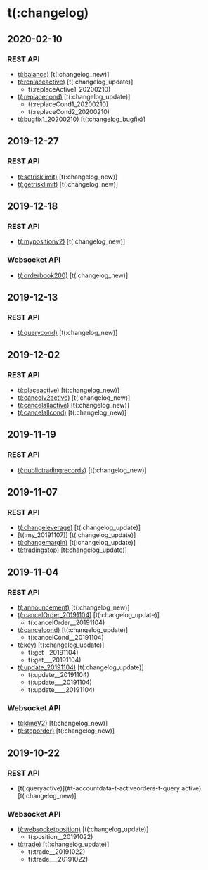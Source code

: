 # t(:changelog)

## 2020-02-10

### REST API
- [t(:balance)](#t-wallet-t-key-t-balance) [t(:changelog_new)]
- [t(:replaceactive)](#t-accountdata-t-activeorders-t-replaceactive) [t(:changelog_update)]
    - t(:replaceActive1_20200210)
- [t(:replacecond)](#t-accountdata-t-conditionalorders-t-replacecond) [t(:changelog_update)]
    - t(:replaceCond1_20200210)
    - t(:replaceCond2_20200210)
- t(:bugfix1_20200210) [t(:changelog_bugfix)]

## 2019-12-27

### REST API
- [t(:setrisklimit)](#t-wallet-t-getrisklimit) [t(:changelog_new)]
- [t(:getrisklimit)](#t-wallet-t-wallet_setrisk) [t(:changelog_new)]


## 2019-12-18

### REST API
- [t(:mypositionv2)](#t-accountdata-t-position-t-mypositionv2) [t(:changelog_new)]

### Websocket API
- [t(:orderbook200)](#t-websocket-t-publictopics-t-orderbook200) [t(:changelog_new)]


## 2019-12-13

### REST API
- [t(:querycond)](#t-accountdata-t-conditionalorders-t-querycond) [t(:changelog_new)]


## 2019-12-02

### REST API
- [t(:placeactive)](#t-accountdata-t-activeorders-t-placeactive) [t(:changelog_new)]
- [t(:cancelv2active)](#t-accountdata-t-activeorders-t-cancelv2active) [t(:changelog_new)]
- [t(:cancelallactive)](#t-accountdata-t-activeorders-t-cancelallactive) [t(:changelog_new)]
- [t(:cancelallcond)](#t-accountdata-t-conditionalorders-t-cancelallcond) [t(:changelog_new)]


## 2019-11-19

### REST API
- [t(:publictradingrecords)](#t-marketdata-t-constructingtherequest-t-publictradingrecords) [t(:changelog_new)]


## 2019-11-07

### REST API
- [t(:changeleverage)](#t-accountdata-t-leverage-t-changeleverage) [t(:changelog_update)]
- [t(:my_20191107)] [t(:changelog_update)]
- [t(:changemargin)](#t-accountdata-t-position-t-changemargin) [t(:changelog_update)]
- [t(:tradingstop)](#t-accountdata-t-position-t-tradingstop) [t(:changelog_update)]


## 2019-11-04

### REST API
- [t(:announcement)](#t-api-t-wallet_setrisk-t-announcement) [t(:changelog_new)]
- [t(:cancelOrder_20191104)](#t-accountdata-t-activeorders-t-cancelv2active) [t(:changelog_update)]
    - t(:cancelOrder__20191104)
- [t(:cancelcond)](#t-accountdata-t-conditionalorders-t-cancelcond) [t(:changelog_update)]
    - t(:cancelCond__20191104)
- [t(:key)](#t-accountdata-t-key) [t(:changelog_update)]
    - t(:get__20191104)
    - t(:get___20191104)
- [t(:update_20191104)](#t-ratelimits) [t(:changelog_update)]
	- t(:update__20191104)
	- t(:update___20191104)
	- t(:update____20191104)

### Websocket API
- [t(:klineV2)](#t-websocket-t-publictopics-t-websocket_klinev2) [t(:changelog_new)]
- [t(:stoporder)](#t-websocket-t-privatetopics-t-websocket_stoporder) [t(:changelog_new)]


## 2019-10-22

### REST API
- [t(:queryactive)](#t-accountdata-t-activeorders-t-query active) [t(:changelog_new)]

### Websocket API
- [t(:websocketposition)](#t-websocket-t-privatetopics-t-websocketposition) [t(:changelog_update)]
    - t(:position__20191022)
- [t(:trade)](#t-websocket-t-publictopics-t-trade) [t(:changelog_update)]
    - t(:trade__20191022)
    - t(:trade___20191022)
